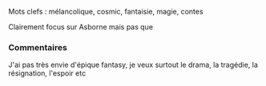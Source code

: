 Mots clefs :
mélancolique, cosmic, fantaisie, magie, contes

Clairement focus sur Asborne mais pas que
### Commentaires
J'ai pas très envie d'épique fantasy, je veux surtout le drama, la tragédie, la résignation, l'espoir etc
